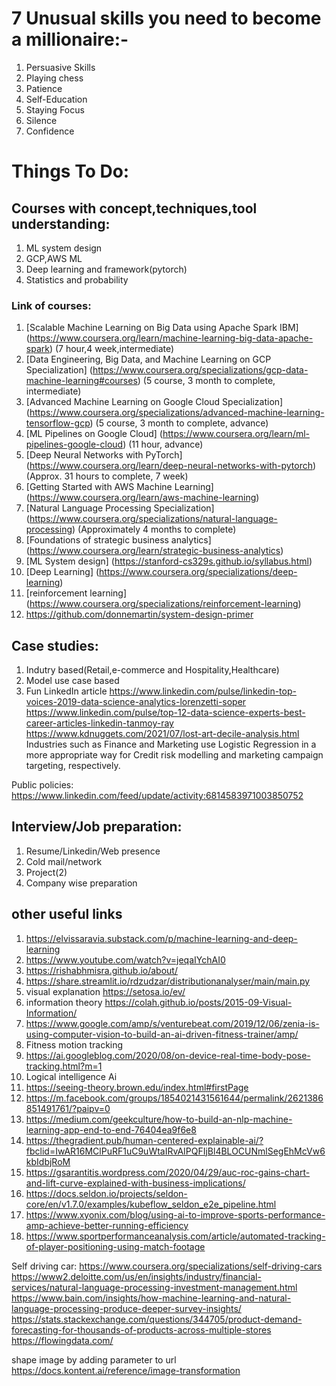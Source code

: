 # 7 Unusual skills you need to become a millionaire:-
1. Persuasive Skills
2. Playing chess
3. Patience
4. Self-Education 
5. Staying Focus
6. Silence
7. Confidence
 
# Things To Do:

## Courses with concept,techniques,tool understanding:
1. ML system design
2. GCP,AWS ML
3. Deep learning and framework(pytorch)
4. Statistics and probability

### Link of courses:
1. [Scalable Machine Learning on Big Data using Apache Spark IBM] (https://www.coursera.org/learn/machine-learning-big-data-apache-spark) (7 hour,4 week,intermediate)
2. [Data Engineering, Big Data, and Machine Learning on GCP Specialization] (https://www.coursera.org/specializations/gcp-data-machine-learning#courses) (5 course, 3 month to complete, intermediate)
3. [Advanced Machine Learning on Google Cloud Specialization] (https://www.coursera.org/specializations/advanced-machine-learning-tensorflow-gcp) (5 course, 3 month to complete, advance)
4. [ML Pipelines on Google Cloud] (https://www.coursera.org/learn/ml-pipelines-google-cloud) (11 hour, advance)
5. [Deep Neural Networks with PyTorch] (https://www.coursera.org/learn/deep-neural-networks-with-pytorch) (Approx. 31 hours to complete, 7 week)
6. [Getting Started with AWS Machine Learning] (https://www.coursera.org/learn/aws-machine-learning)
7. [Natural Language Processing Specialization] (https://www.coursera.org/specializations/natural-language-processing) (Approximately 4 months to complete)
8. [Foundations of strategic business analytics] (https://www.coursera.org/learn/strategic-business-analytics)
9. [ML System design] (https://stanford-cs329s.github.io/syllabus.html)
10. [Deep Learning] (https://www.coursera.org/specializations/deep-learning)
11. [reinforcement learning] (https://www.coursera.org/specializations/reinforcement-learning)
12. https://github.com/donnemartin/system-design-primer

## Case studies:
1. Indutry based(Retail,e-commerce and Hospitality,Healthcare)
2. Model use case based
3. Fun
LinkedIn article
https://www.linkedin.com/pulse/linkedin-top-voices-2019-data-science-analytics-lorenzetti-soper
https://www.linkedin.com/pulse/top-12-data-science-experts-best-career-articles-linkedin-tanmoy-ray
https://www.kdnuggets.com/2021/07/lost-art-decile-analysis.html
Industries such as Finance and Marketing use Logistic Regression in a more appropriate way for Credit risk modelling and marketing campaign targeting, respectively.

Public policies:
https://www.linkedin.com/feed/update/activity:6814583971003850752

## Interview/Job preparation:
1. Resume/Linkedin/Web presence
2. Cold mail/network
3. Project(2)
4. Company wise preparation

## other useful links
1. https://elvissaravia.substack.com/p/machine-learning-and-deep-learning
2. https://www.youtube.com/watch?v=jeqaIYchAI0
3. https://rishabhmisra.github.io/about/
4. https://share.streamlit.io/rdzudzar/distributionanalyser/main/main.py
5. visual explanation https://setosa.io/ev/
6. information theory https://colah.github.io/posts/2015-09-Visual-Information/
7. https://www.google.com/amp/s/venturebeat.com/2019/12/06/zenia-is-using-computer-vision-to-build-an-ai-driven-fitness-trainer/amp/
8. Fitness motion tracking
9. https://ai.googleblog.com/2020/08/on-device-real-time-body-pose-tracking.html?m=1
10. Logical intelligence Ai
11. https://seeing-theory.brown.edu/index.html#firstPage
12. https://m.facebook.com/groups/1854021431561644/permalink/2621386851491761/?paipv=0
13. https://medium.com/geekculture/how-to-build-an-nlp-machine-learning-app-end-to-end-76404ea9f6e8
14. https://thegradient.pub/human-centered-explainable-ai/?fbclid=IwAR16MClPuRF1uC9uWtaIRvAIPQFIjBl4BLOCUNmlSegEhMcVw6kbIdbjRoM
15. https://gsarantitis.wordpress.com/2020/04/29/auc-roc-gains-chart-and-lift-curve-explained-with-business-implications/
16. https://docs.seldon.io/projects/seldon-core/en/v1.7.0/examples/kubeflow_seldon_e2e_pipeline.html
17. https://www.xyonix.com/blog/using-ai-to-improve-sports-performance-amp-achieve-better-running-efficiency
18. https://www.sportperformanceanalysis.com/article/automated-tracking-of-player-positioning-using-match-footage

Self driving car: https://www.coursera.org/specializations/self-driving-cars
https://www2.deloitte.com/us/en/insights/industry/financial-services/natural-language-processing-investment-management.html
https://www.bain.com/insights/how-machine-learning-and-natural-language-processing-produce-deeper-survey-insights/
https://stats.stackexchange.com/questions/344705/product-demand-forecasting-for-thousands-of-products-across-multiple-stores
https://flowingdata.com/

shape image by adding parameter to url
https://docs.kontent.ai/reference/image-transformation
